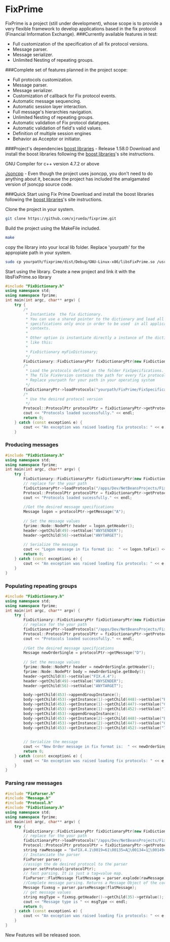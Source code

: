 # FixPrime

FixPrime is a project (still under development), whose scope is to provide a very flexible framework to develop applications based in the fix protocol (Financial Information Exchange). 
###Currently available features in test:
 - Full customization of the specification of all fix protocol versions.
 - Message parser.
 - Message serializer.
 - Unlimited Nesting of repeating groups.

###Complete set of features planned in the project scope:
  - Full protocols customization.
  - Message parser.
  - Message serializer.
  - Customization of callback for Fix protocol events.
  - Automatic message sequencing.
  - Automatic session layer interaction.
  - Full message's hierarchies navigation.
  - Unlimited Nesting of repeating groups.
  - Automatic validation of Fix protocol datatypes.
  - Automatic validation of field's valid values.
  - Definition of multiple session engines
  - Behavior as Acceptor or initiator.
 
###Project's dependencies
[boost libraries] - Release 1.58.0
Download and install the boost libraries following the [boost libraries]'s site instructions.

GNU Compiler for c++ version 4.7.2 or above

[Jsoncpp] - Even though the project uses jsoncpp, you don't need to do anything about it, because the project has included the amalgamated version of jsoncpp source code.

###Quick Start using Fix Prime
Download and install the boost libraries following the [boost libraries]'s site instructions.

Clone the project in your system.
``` sh
git clone https://github.com/xjrueda/fixprime.git
```
Build the project using the MakeFile included.
```sh
make
```
copy the library into your local lib folder. Replace 'yourpath' for the appropiate path in your system.
```sh
sudo cp yourpath/fixprime/dist/Debug/GNU-Linux-x86/libsFixPrime.so /usr/local/lib
```
Start using the library.  Create a new project and link it with the libsFixPrime.so library
``` c++  
#include "FixDictionary.h"
using namespace std;
using namespace fprime;
int main(int argc, char** argv) {
    try {
        /* 
         * Instantiate  the fix dictionary.
         * You can use a shared pointer to the dictionary and load all protocol 
         * specifications only once in order to be used  in all application 
         * contexts.
         * 
         * Other option is instantiate directly a instance of the dictionary 
         * like this:
         *  
         * FixDictionary myFixDictionary;
         */
        FixDictionary::FixDictionaryPtr fixDictionaryPtr(new FixDictionary);
        /*
         * Load the protocols defined on the folder FixSpecifications.
         * The file FixVersion contains the path for every fix protocol specification
         * Replace yourpath for your path in your operating system
         */
        fixDictionaryPtr->loadProtocols("yourpath/FixPrime/FixSpecifications/FixVersions.json");
        /*
         * Use the desired protocol version
         */
        Protocol::ProtocolPtr protocolPtr = fixDictionaryPtr->getProtocol("FIX.4.4");
        cout << "Protocols loaded successfully." << endl;
        return 0;
    } catch (const exception& e) {
        cout << "An exception was raised loading fix protocols: " << e.what() << endl;
    }
```
### Producing messages

``` c++  
#include "FixDictionary.h"
using namespace std;
using namespace fprime;
int main(int argc, char** argv) {
    try {
        FixDictionary::FixDictionaryPtr fixDictionaryPtr(new FixDictionary);
        // replace for the your path 
        fixDictionaryPtr->loadProtocols("/apps/Dev/NetBeansProjects/FixPrime/FixSpecifications_2/FixVersions.json");
        Protocol::ProtocolPtr protocolPtr = fixDictionaryPtr->getProtocol("FIX.4.4");
        cout << "Protocols loaded sucessfully." << endl;
      
        //Get the desired message specifications
        Message logon = protocolPtr->getMessage("A");
      
        // Set the message values
        fprime::Node::NodePtr header = logon.getHeader();
        header->getChild(49)->setValue("ANYSENDER");
        header->getChild(56)->setValue("ANYTARGET");
        
        // Serialize the message
        cout << "Logon message in fix format is:  " << logon.toFix() << endl;
        return 0;
    } catch (const exception& e) {
        cout << "An exception was raised loading fix protocols: " << e.what() << endl;
    }
}
```
### Populating repeating groups
``` c++  
#include "FixDictionary.h"
using namespace std;
using namespace fprime;
int main(int argc, char** argv) {
    try {
        FixDictionary::FixDictionaryPtr fixDictionaryPtr(new FixDictionary);
        // replace for the your path 
        fixDictionaryPtr->loadProtocols("/apps/Dev/NetBeansProjects/FixPrime/FixSpecifications_2/FixVersions.json");
        Protocol::ProtocolPtr protocolPtr = fixDictionaryPtr->getProtocol("FIX.4.4");
        cout << "Protocols loaded successfully." << endl;
      
        //Get the desired message specifications
        Message newOrderSingle = protocolPtr->getMessage("D");
      
        // Set the message values
        fprime::Node::NodePtr header = newOrderSingle.getHeader();
        fprime::Node::NodePtr body = newOrderSingle.getBody();
        header->getChild(8)->setValue("FIX.4.4");
        header->getChild(49)->setValue("ANYSENDER");
        header->getChild(56)->setValue("ANYTARGET");

        body->getChild(453)->appendGroupInstance();
        body->getChild(453)->getInstance(1)->getChild(448)->setValue("EXEFIRM00001");
        body->getChild(453)->getInstance(1)->getChild(447)->setValue("C");
        body->getChild(453)->getInstance(1)->getChild(452)->setValue("1");
        body->getChild(453)->appendGroupInstance();
        body->getChild(453)->getInstance(2)->getChild(448)->setValue("ENTERINFIRM01");
        body->getChild(453)->getInstance(2)->getChild(447)->setValue("C");
        body->getChild(453)->getInstance(2)->getChild(452)->setValue("7");
        
        
        // Serialize the message
        cout << "New Order message in fix format is:  " << newOrderSingle.toFix() << endl;
        return 0;
    } catch (const exception& e) {
        cout << "An exception was raised loading fix protocols: " << e.what() << endl;
    }
}
```
### Parsing raw messages
``` c++  
#include "FixParser.h"
#include "Message.h"
#include "Protocol.h"
#include "FixDictionary.h"
using namespace std;
using namespace fprime;
int main(int argc, char** argv) {
    try {
        FixDictionary::FixDictionaryPtr fixDictionaryPtr(new FixDictionary);
        // replace for the your path 
        fixDictionaryPtr->loadProtocols("/apps/Dev/NetBeansProjects/FixPrime/FixSpecifications_2/FixVersions.json");
        Protocol::ProtocolPtr protocolPtr = fixDictionaryPtr->getProtocol("FIX.4.4");
        string rawMessage = "8=FIX.4.1\0019=61\00135=A\00134=1\00149=EXEC\00152=20121105-23:24:06\00156=BANZAI\00198=0\001108=30\00110=003";
        // Instanciate the parser        
        FixParser parser;
        //assign the de desired protocol to the parser
        parser.setProtocol(protocolPtr);
        // fast parsing. It is just a tag=value map.
        FixParser::FlatMessage flatMessage = parser.explode(rawMessage);
        //Complete message parsing. Returns a Message Object of the corresponding fix message type
        Message fixmsg = parser.parseMessage(flatMessage);
        // get message values
        string msgType = fixmsg.getHeader()->getChild(35)->getValue();
        cout << "Message type is " << msgType << endl;
        return 0;
    } catch (const exception& e) {
        cout << "An exception was raised loading fix protocols: " << e.what() << endl;
    }
}
```

New Features will be released soon.


[Boost libraries]:http://www.boost.org
[Jsoncpp]:https://github.com/open-source-parsers/jsoncpp